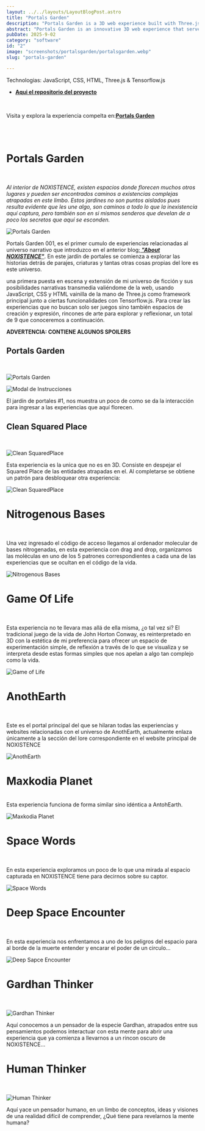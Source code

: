 ```yaml
---
layout: ../../layouts/LayoutBlogPost.astro
title: "Portals Garden"
description: "Portals Garden is a 3D web experience built with Three.js and TensorFlow.js that serves as the first interactive gateway into the NOXISTENCE universe."
abstract: "Portals Garden is an innovative 3D web experience that serves as the first visual narrative gateway into the NOXISTENCE universe. Built with Three.js and enhanced with TensorFlow.js capabilities, this immersive digital garden allows users to explore interconnected portals that reveal fragments of impossible realities trapped within the plane of nonexistence. Each portal contains unique interactive experiences—from molecular DNA base sequencing and Conway's Game of Life in 3D, to encounters with alien consciousness and deep space phenomena. More than just a collection of experiences, Portals Garden functions as a transmedia bridge where philosophy meets technology, creating contemplative spaces for exploration and reflection. Its modular architecture paves the way for future expansions of the NOXISTENCE lore, where each new portal becomes a window into the ontological mysteries of beings and places that exist only because they cannot exist anywhere else."
pubDate: 2025-9-02
category: "software"
id: "2"
image: "screenshots/portalsgarden/portalsgarden.webp"
slug: "portals-garden"

---
```


Technologias: JavaScript, CSS, HTML, Three.js & Tensorflow.js
* **[ Aqui el repositorio del proyecto](https://github.com/blackars/NOXISTENCE-PortalsGarden)**
<br>

Visita y explora la experiencia compelta en:**[Portals Garden](https://portalsgarden.netlify.app)**

<br>


<br>

# **Portals Garden**
<br>

_Al interior de NOXISTENCE, existen espacios donde florecen muchos otros lugares y pueden ser encontrados caminos a existencias complejas atrapadas en este limbo. Estos jardines no son puntos aislados pues resulta evidente que les une algo, son caminos a todo lo que la inexistencia aquí captura, pero también son en si mismos senderos que develan de a poco los secretos que aquí se esconden._ 
<br>

![Portals Garden](screenshots/portalsgarden/portalsgarden.png)
<br>

Portals Garden 001, es el primer cumulo de experiencias relacionadas al universo narrativo que introduzco en el anterior blog;**[ _"About NOXISTENCE"_](https://blackars.com/blog/post2)**. En este jardín de portales se comienza a explorar las historias detrás de parajes, criaturas y tantas otras cosas propias del lore es este universo. 

una primera puesta en escena y extensión de mi universo de ficción y sus  posibilidades narrativas transmedia valiéndome de la web, usando JavaScript, CSS y HTML vainilla de la mano de Three.js como framework principal junto a ciertas funcionalidades con Tensorflow.js. Para crear las experiencias que no buscan solo ser juegos sino también espacios de creación y expresión, rincones de arte para explorar y reflexionar, un total de 9 que conoceremos a continuación.
<br>

**ADVERTENCIA: CONTIENE ALGUNOS SPOILERS** 
<br>

## **Portals Garden**
<br>

![Portals Garden](screenshots/portalsgarden/portalsgarden.webp)
<br>

![Modal de Instrucciones](screenshots/portalsgarden/instructions.png)
<br>

El jardín de portales #1, nos muestra un poco de como se da la interacción para ingresar a las experiencias que aquí florecen.
<br>

## **Clean Squared Place**
<br>

![Clean SquaredPlace](screenshots/portalsgarden/cleansquaredplace.webp)
<br>

Esta experiencia es la unica que no es en 3D. Consiste en despejar el Squared Place de las entidades atrapadas en el. Al completarse se obtiene un patrón para desbloquear otra experiencia: 
<br>

![Clean SquaredPlace](screenshots/portalsgarden/cleansquaredplace2.png)
<br>

# **Nitrogenous Bases**
<br>

Una vez ingresado el código de acceso llegamos al ordenador molecular de bases nitrogenadas, en esta experiencia con drag and drop, organizamos las moléculas en uno de los 5 patrones correspondientes a cada una de las experiencias que se ocultan en el código de la vida.
<br>

![Nitrogenous Bases](screenshots/portalsgarden/nbases.webp)
<br>

# **Game Of Life**
<br>

Esta experiencia no te llevara mas allá de ella misma, ¿o tal vez si? El tradicional juego de la vida de John Horton Conway, es reinterpretado en 3D con la estética de mi preferencia para ofrecer un espacio de experimentación simple, de reflexión a través de lo que se visualiza y se interpreta desde estas formas simples que nos apelan a algo tan complejo como la vida. 
<br>

![Game of Life](screenshots/portalsgarden/gameoflife.webp)
<br>

# **AnothEarth**
<br>

Este es el portal principal del que se hilaran todas las experiencias y websites relacionadas con el universo de AnothEarth, actualmente enlaza únicamente a la sección del lore correspondiente en el website principal de NOXISTENCE
<br>

![AnothEarth](screenshots/portalsgarden/anothearth.webp)
<br>

# **Maxkodia Planet**
<br>
Esta experiencia funciona de forma similar sino idéntica a AntohEarth. 
<br>

![Maxkodia Planet](screenshots/portalsgarden/maxkodia.webp)
<br>

# **Space Words**
<br>

En esta experiencia exploramos un poco de lo que una mirada al espacio capturada en NOXISTENCE tiene para decirnos sobre su captor. 
<br>

![Space Words](screenshots/portalsgarden/spacewords.webp)
<br>

# **Deep Space Encounter**
<br>

En esta experiencia nos enfrentamos a uno de los peligros del espacio para al borde de la muerte entender y encarar el poder de un circulo… 
<br>

![Deep Sapce Encounter](screenshots/portalsgarden/deepspaceencounter.webp)
<br>

# **Gardhan Thinker**
<br>

![Gardhan Thinker](screenshots/portalsgarden/gardhanthinker.webp)
<br>

Aquí conocemos a un pensador de la especie Gardhan, atrapados entre sus pensamientos podemos interactuar con esta mente para abrir una experiencia que ya comienza a llevarnos a un rincon oscuro de NOXISTENCE…
<br>

# **Human Thinker**
<br>

![Human Thinker](screenshots/portalsgarden/humanthinker.webp)
<br>

Aquí yace un pensador humano, en un limbo de conceptos, ideas y visiones de una realidad difícil de comprender, ¿Qué tiene para revelarnos la mente humana?

<br>
